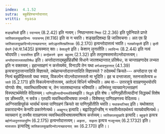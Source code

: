 ```yaml
---
index:  4.1.52
sutra:  बहुव्रीहेश्चान्तोदात्तात्
vritti:  nyasa
---
```


`शङ्खभिन्नी` इति। `रदाभ्याम्` (8.2.42) इति नत्वम्। निष्ठान्तस्य `निष्ठा` (2.2.36) इति पूर्वनिपाते प्राप्ते `जातिकालसुखादिभ्यः परवचनम्` (वा.116) इति स न भवति। शङ्खादिशब्दा हि जातिवचनाः। अत एव हि `जातिकालसुखादिभ्योऽनाच्छादनात् क्तोऽकृतमितप्रतिपन्नाः` (6.2.170) इत्यन्तोदात्तत्वं भवति। `गलकोत्कृती` इति। `कृती छेदने` (धा.पा.1435) इत्यस्मात् क्तः। `केशलूनी` इति। केशान् लुनातीति। `ल्वादिभ्यः` (8.2.44) इति नत्वं चोदयति।
`पादपतिता` इति। `कर्त्तृकरणे कृता बहुलम्` (2.1.32) इति तत्पुरुषसमासेऽन्तोदात्तत्वम्।
`अन्तोदात्ताज्जातप्रतिषेधः` इति। अन्तोदात्ताद्बहुव्रीहेर्ङीषो विधाने जातशब्दान्तात् प्रतिषेधः, स चान्तग्रहणादेव लभ्यत इति न वक्तव्यम्। इहान्तग्रहणं न कर्त्तव्यमेव, विनाऽपि तेन यथा `वर्णआदनुदात्तात्` (4.1.39) इत्यत्रानुदात्तान्तादिति विज्ञायते, तथेहाप्यन्तोदात्तन्तादिति विज्ञास्यते ? तदेवमर्थं क्रियते--- अन्तोदात्त एव यो नित्यं बहुव्रीहिस्ततो यथा स्यात्, विकल्पेन योऽन्तोदात्तस्ततो मा भूदिति। इह च दन्ताजाता, स्तनजातेत्यत्र `वा जाते` (6.2.171) इति विकल्पेनान्तोत्तत्वम्, अतोऽयं विधिर्न भविष्यति। अथ वा-- उत्तरसूत्रे वाग्रहणमुभयोरपि योगयोः शेषः, व्यवस्थितविभाषा च, तेन जातशब्दान्तान्न भविष्यति। अस्मिंस्तु व्याख्यानेऽन्तग्रहणं विस्पष्टार्थमेवेति वेदितव्यम्।
`पाणिगृहीत्यादीनामर्थविशेषे`इति। `सिद्धये` इति शेषः। पाणिगृहीतीत्यादीनां सिद्ध्यर्थं विशेष एव ङीब्भवति, न सर्वत्र। एतदपि व्यवस्थितविभाषया लभ्यते। विशेषस्तु पाणिग्रहणस्य वेदितव्यः। आग्निसाक्षिपूर्वकं भार्यार्थं यस्या पाणिग्रहणं क्रियते सा पाणिगृहीतीति भवति। `यथाकथञ्चित्` इति। यथोक्तात् प्रकारादन्येन केनापि प्रकारेणेत्यर्थः।
`अबहुनञ्` इत्यादि। बह्वादिपूर्वान्ङीष् न भवतीत्येतदर्थरूपं व्याख्येयमित्यर्थः। व्याख्यानं तु तस्यैव वाग्रहणस्य व्यवस्थितविभाषात्वमाश्रित्य कर्त्तव्यम्। `जातिकालसुखादि` इत्यादि। `बहुकृते` इत्यत्र `बहोर्नञ्वदुत्तरपदभूम्नि` (6.2.175) इत्यन्तोदात्तत्वम्। `अकृता, सकृता` इत्यत्र `नञ्सुभ्याम्` (6.2.1732) इति। `मासजातः` इत्यादिषु `जातिकालसुखादिभ्योऽनाच्छादनात् क्तः` (6.2.170) इति।।

